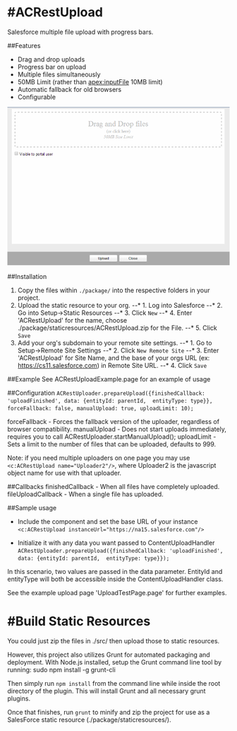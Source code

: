 #ACRestUpload
============

Salesforce multiple file upload with progress bars.

##Features

* Drag and drop uploads
* Progress bar on upload
* Multiple files simultaneously
* 50MB Limit (rather than <apex:inputFile> 10MB limit)
* Automatic fallback for old browsers
* Configurable

![ScreenShot](acrestupload.gif?raw=true)

##Installation

1. Copy the files within `./package/` into the respective folders in your project.
2. Upload the static resource to your org.
--* 1. Log into Salesforce
--* 2. Go into Setup->Static Resources
--* 3. Click `New`
--* 4. Enter 'ACRestUpload' for the name, choose ./package/staticresources/ACRestUpload.zip for the File. 
--* 5. Click `Save`
3. Add your org's subdomain to your remote site settings.
--* 1. Go to Setup->Remote Site Settings
--* 2. Click `New Remote Site`
--* 3. Enter 'ACRestUpload' for Site Name, and the base of your orgs URL (ex: https://cs11.salesforce.com) in Remote Site URL.
--* 4. Click `Save`

##Example
See ACRestUploadExample.page for an example of usage

##Configuration
`ACRestUploader.prepareUpload({finishedCallback: 'uploadFinished',
                                            data: {entityId: parentId, 
                                      			 entityType: type}},
                                      		forceFallback: false,
                                      		manualUpload: true,
                                      		uploadLimit: 10);`

forceFallback - Forces the fallback version of the uploader, regardless of browser compatibility.
manualUpload - Does not start uploads immediately, requires you to call ACRestUploader.startManualUpload();
uploadLimit - Sets a limit to the number of files that can be uploaded, defaults to 999.

Note: if you need multiple uploaders on one page you may use `<c:ACRestUpload name="Uploader2"/>`, where Uploader2 is the javascript object name for use with that uploader.

##Callbacks
finishedCallback - When all files have completely uploaded.
fileUploadCallback - When a single file has uploaded.

##Sample usage
- Include the component and set the base URL of your instance
`<c:ACRestUpload instanceUrl="https://na15.salesforce.com"/>`

- Initialize it with any data you want passed to ContentUploadHandler
`ACRestUploader.prepareUpload({finishedCallback: 'uploadFinished',
                                                    data: {entityId: parentId, 
                                              entityType: type}});`


In this scenario, two values are passed in the data parameter. EntityId and entityType will both be accessible inside the ContentUploadHandler class.

See the example upload page 'UploadTestPage.page' for further examples.

#Build Static Resources
============
You could just zip the files in ./src/ then upload those to static resources.

However, this project also utilizes Grunt for automated packaging and deployment. With Node.js installed, setup the Grunt command line tool by running:
sudo npm install -g grunt-cli

Then simply run `npm install` from the command line while inside the root directory of the plugin. This will install Grunt and all necessary grunt plugins. 

Once that finishes, run `grunt` to minify and zip the project for use as a SalesForce static resource (./package/staticresources/).

